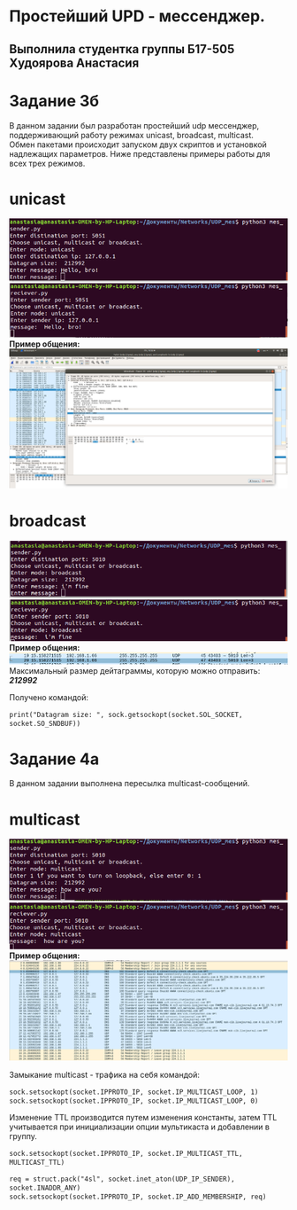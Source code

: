 # Простейший UPD - мессенджер.
## Выполнила студентка группы Б17-505 Худоярова Анастасия

# Задание 3б
В данном задании был разработан простейший udp мессенджер, поддерживающий работу режимах unicast, broadcast, multicast. </br>
Обмен пакетами происходит запуском двух скриптов и установкой надлежащих параметров. Ниже представлены примеры работы для всех трех режимов. </br>

#  **unicast**</br>
![unicast](img/unic_send.png)</br>
![unicast](img/unic_rec.png)</br>
**Пример общения:**<br/>
![commun](img/unicast.png)</br>
# **broadcast**</br>
![broadcast](img/broad_send.png)</br>
![broadcast](img/broad_rec.png) </br>
**Пример общения:**<br/>
![broadcast](img/broadcast.png) </br>
Максимальный размер дейтаграммы, которую можно отправить: <br/> ***212992***

Получено командой:
```
print("Datagram size: ", sock.getsockopt(socket.SOL_SOCKET, socket.SO_SNDBUF))
```
# Задание 4а
В данном задании выполнена пересылка multicast-сообщений.</br>
# **multicast**</br>
![multicast](img/multi_send.png)</br>
![multicast](img/multi_recieve.png)</br>
**Пример общения:**<br/>
![multicast](img/multicast.png)</br>

Замыкание multicast - трафика на себя командой: 
```
sock.setsockopt(socket.IPPROTO_IP, socket.IP_MULTICAST_LOOP, 1)
sock.setsockopt(socket.IPPROTO_IP, socket.IP_MULTICAST_LOOP, 0)
```
Изменение TTL производится путем изменения константы, затем TTL учитывается при инициализации опции мультикаста и добавлении в группу.
```
sock.setsockopt(socket.IPPROTO_IP, socket.IP_MULTICAST_TTL, MULTICAST_TTL)
```
```
req = struct.pack("4sl", socket.inet_aton(UDP_IP_SENDER), socket.INADDR_ANY)
sock.setsockopt(socket.IPPROTO_IP, socket.IP_ADD_MEMBERSHIP, req)
```


